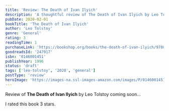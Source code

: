```yaml
---
title: 'Review: The Death of Ivan Ilyich'
description: 'A thoughtful review of The Death of Ivan Ilyich by Leo Tolstoy'
pubDate: 2020-02-01
bookTitle: 'The Death of Ivan Ilyich'
author: 'Leo Tolstoy'
genre: 'General'
rating: 3
readingTime: 1
purchaseLink: 'https://bookshop.org/books/the-death-of-ivan-ilyich/9780146001451'
goodreadsId: '247917'
isbn: '0146001451'
publishYear: 1996
status: 'draft'
tags: ['leo-tolstoy', '2020', 'general']
postType: 'review'
heroImage: 'https://images-na.ssl-images-amazon.com/images/P/0146001451.01.L.jpg'
---
```


Review of **The Death of Ivan Ilyich** by Leo Tolstoy coming soon...

I rated this book 3 stars.
